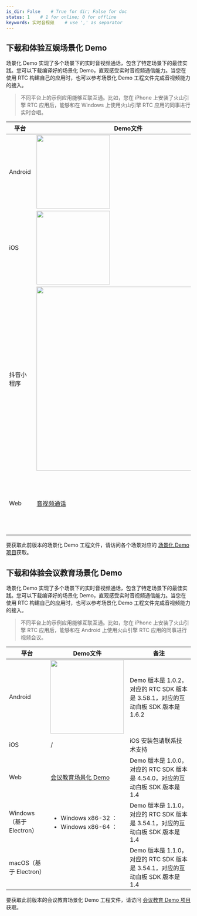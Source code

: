 ```yaml
---
is_dir: False    # True for dir; False for doc
status: 1    # 1 for online; 0 for offline
keywords: 实时音视频    # use ',' as separator
---
```


## 下载和体验互娱场景化 Demo

场景化 Demo 实现了多个场景下的实时音视频通话，包含了特定场景下的最佳实践。您可以下载编译好的场景化 Demo，直观感受实时音视频通信能力。当您在使用 RTC 构建自己的应用时，也可以参考场景化 Demo 工程文件完成音视频能力的接入。

> 不同平台上的示例应用能够互联互通。比如，您在 iPhone 上安装了火山引擎 RTC 应用后，能够和在 Windows 上使用火山引擎 RTC 应用的同事进行实时合唱。

| **平台** | **Demo文件** |备注|
| --- | --- |---|
| Android | <img src="https://lf3-static.bytednsdoc.com/obj/eden-cn/pkupenuhr/1_335555056_171_85_3_803918201_13e9f0b42dfa1dfbb2b2f430aee04704.png" width="200"></img><br><Attachment link="https://demo.volcvideo.com/exampleCenter/dynamicMarkdownManage/sourceFixedLink?queryType=example_lastest_source&reference_demo_id=11" name="veRTCDemo 12.2.3.apk" size="231.5MB"></Attachment>| Demo 版本是 12.2.3，对应的 SDK 版本是 3.58.1 |
| iOS | <img src="https://lf3-volc-editor.volccdn.com/obj/volcfe/sop-public/upload_dbf18b54b427a88f4027f2bef9f8ebd4.png" width="200"></img> | Demo 版本是 12.2.3，对应的 SDK 版本是 3.58.1  |
| 抖音小程序 |<img src="https://portal.volccdn.com/obj/volcfe/cloud-universal-doc/upload_272a96ad3d713954f2ab71e70573d5b6.png" width="500"></img> | |
| Web | [音视频通话](https://demo.volcvideo.com/rtc/solution/videocall/login)| Demo 版本是 2.0.0，对应的 SDK 版本是 4.60.0 |

要获取此前版本的场景化 Demo 工程文件，请访问各个场景对应的 [场景化 Demo 项目](https://github.com/volcengine/RTC_VoiceChat_Demo)获取。

## 下载和体验会议教育场景化 Demo
<span id="edu"></span>

场景化 Demo 实现了多个场景下的实时音视频通话，包含了特定场景下的最佳实践。您可以下载编译好的场景化 Demo，直观感受实时音视频通信能力。当您在使用 RTC 构建自己的应用时，也可以参考场景化 Demo 工程文件完成音视频能力的接入。

> 不同平台上的示例应用能够互联互通。比如，您在 iPhone 上安装了火山引擎 RTC 应用后，能够和在 Android 上使用火山引擎 RTC 应用的同事进行视频会议。

| **平台** | **Demo文件** |备注|
| --- | --- |---|
| Android | <img src="https://lf3-static.bytednsdoc.com/obj/eden-cn/pkupenuhr/1_335555056_171_85_3_803919856_72ceb88d0aa994d676a7e8216585c083.png" width="200"></img><br><Attachment link="https://demo.volcvideo.com/exampleCenter/dynamicMarkdownManage/sourceFixedLink?queryType=example_lastest_source&reference_demo_id=56" name="veRTCRoom 1.0.2.apk" size="97.1MB"></Attachment>| Demo 版本是 1.0.2，对应的 RTC SDK 版本是 3.58.1，对应的互动白板 SDK 版本是 1.6.2 |
| iOS | / | iOS 安装包请联系技术支持 |
| Web |[会议教育场景化 Demo](https://demo.volcvideo.com/rtc/solution/vertcroom/login) | Demo 版本是 1.0.0，对应的 RTC SDK 版本是 4.54.0，对应的互动白板 SDK 版本是 1.4 |
| Windows（基于 Electron） | <ul><li>Windows x86-32 ：<Attachment link="https://demo.volcvideo.com/exampleCenter/dynamicMarkdownManage/sourceFixedLink?queryType=example_lastest_source&reference_demo_id=71" name="VeRTCRoom_32.exe" size="107.7MB"></Attachment></li><li>Windows x86-64 ：<Attachment link="https://demo.volcvideo.com/exampleCenter/dynamicMarkdownManage/sourceFixedLink?queryType=example_lastest_source&reference_demo_id=57" name="VeRTCRoom_64.exe" size="114MB"></Attachment></li></ul>| Demo 版本是 1.1.0，对应的 RTC SDK 版本是 3.54.1，对应的互动白板 SDK 版本是 1.4 |
| macOS（基于 Electron）| <Attachment link="https://demo.volcvideo.com/exampleCenter/dynamicMarkdownManage/sourceFixedLink?queryType=example_lastest_source&reference_demo_id=58" name="VeRTCRoom.dmg" size="136MB"></Attachment>| Demo 版本是 1.1.0，对应的 RTC SDK 版本是 3.54.1，对应的互动白板 SDK 版本是 1.4 |

要获取此前版本的会议教育场景化 Demo 工程文件，请访问 [会议教育 Demo 项目](https://github.com/volcengine/RTC_EDU_Demo)获取。

<style>
.volc-md-viewer table .attachment-link {
	min-width: 48px;
  text-align: center;
}
.volc-md-viewer table .attachment-link .arco-progress-circle-text {
	min-width: 30px;
}
</style>